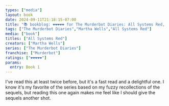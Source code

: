 ```yaml
---
types: ["media"]
layout: book
date: 2024-09-11T21:18:15-07:00
title: "📚 bookblog: ❤️❤️❤️❤️❤️ for The Murderbot Diaries: All Systems Red, by Martha Wells"
tags: ["The Murderbot Diaries","Martha Wells","All Systems Red"]
media: ["book"]
titles: ["All Systems Red"]
creators: ["Martha Wells"]
series: ["The Murderbot Diaries"]
franchise: ["Murderbot"]
ratings: ["❤️❤️❤️❤️❤️"]
params:
  entry: Book 1
---
```


I've read this at least twice before, but it's a fast read and a delightful one. I know it's my favorite of the series based on my fuzzy recollections of the sequels, but reading this one again makes me feel like I should give the sequels another shot.
